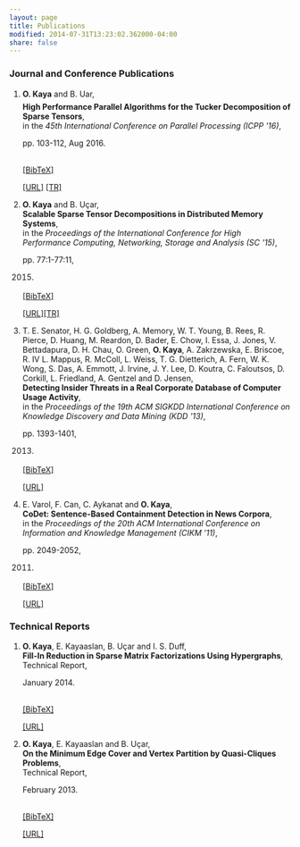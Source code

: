 ```yaml
---
layout: page
title: Publications
modified: 2014-07-31T13:23:02.362000-04:00
share: false
---
```


### Journal and Conference Publications

<style>
.biblist { }

/* The item */
.biblist li { }

/* You can define custom styles for plstyle field here. */


/*************************************
   The box that contain BibTeX code
 *************************************/
div.noshow { display: none; }
div.bibtex {
  margin-right: 0%;
  margin-top: 1.2em;
  margin-bottom: 1.3em;
  border: 1px solid silver;
  padding: 0.3em 0.5em;
  background: #eeeeee;
}
div.bibtex pre { font-size: 75%; overflow: auto;  width: 100%; }
</style>

<script>
function toggleBibtex(articleid) {
  var bib = document.getElementById('bib_'+articleid);
  if (bib) {
    if(bib.className.indexOf('bibtex') != -1) {
    bib.className.indexOf('noshow') == -1?bib.className = 'bibtex noshow':bib.className = 'bibtex';
    }
  } else {
    return;
  }
}
</script>

<!-- Generated from JabRef by PubList by Truong Nghiem at 09:00 on 2015.11.04. -->
<ol class="biblist">


<!-- Item: kauc:16 -->
<li ><p>
<b>O. Kaya</b> and B. Uar,<br/>
<b>High Performance Parallel Algorithms for the Tucker Decomposition of Sparse Tensors</b>,<br/>
in the <i>45th International Conference on Parallel Processing (ICPP '16)</i>,


pp. 103-112,
Aug
2016.

<br />
<a href="javascript:toggleBibtex('kauc:16')" class="textlink">[BibTeX]</a>

<a href="http://ieeexplore.ieee.org/abstract/document/7573808/" class="textlink" target="_blank">[URL]</a> <a href="https://hal.inria.fr/hal-01354894/document" class="textlink" target="_blank">
[TR]</a> 
</p>
<div id="bib_kauc:16" class="bibtex noshow">
<pre>
@inproceedings{kauc:16,
  author = {O. Kaya and B. Uar},
  title = {High Performance Parallel Algorithms for the Tucker Decomposition of Sparse Tensors},
  booktitle = {45th International Conference on Parallel Processing (ICPP '16)},
  year = {2016},
  pages = {103-112},
  doi = {http://dx.doi.org/10.1109/ICPP.2016.19}
}
</pre>
</div>
</li>

<!-- Item: kauc:15 -->
<li ><p>
<b>O. Kaya</b> and B. U&ccedil;ar,<br/>
<b>Scalable Sparse Tensor Decompositions in Distributed Memory Systems</b>,<br/>
in the <i>Proceedings of the International Conference for High Performance Computing, Networking, Storage and Analysis (SC '15)</i>,


pp. 77:1-77:11,

2015.

<br />
<a href="javascript:toggleBibtex('kauc:15')" class="textlink">[BibTeX]</a>

<a href="http://dl.acm.org/citation.cfm?id=2807624" class="textlink" target="_blank"> [URL]</a><a href="https://hal.inria.fr/hal-01148202/document" class="textlink" target="_blank">[TR]</a>  
</p>
<div id="bib_kauc:15" class="bibtex noshow">
<pre>
@inproceedings{kauc:15,
  author = {<b>O. Kaya</b> and B. U&ccedil;ar},
  title = {Scalable Sparse Tensor Decompositions in Distributed Memory Systems},
  booktitle = {Proceedings of the International Conference for High Performance Computing, Networking, Storage and Analysis},
  publisher = {ACM},
  year = {2015},
  pages = {77:1--77:11},
  doi = {http://dx.doi.org/10.1145/2807591.2807624}
}
</pre>
</div>
</li>
<!-- Item: segm+:13 -->
<li ><p>
T. E. Senator, H. G. Goldberg, A. Memory, W. T. Young, B. Rees, R. Pierce, D. Huang, M. Reardon, D. Bader, E. Chow, I. Essa, J. Jones, V. Bettadapura, D. H. Chau, O. Green, <b>O. Kaya</b>, A. Zakrzewska, E. Briscoe, R. IV L. Mappus, R. McColl, L. Weiss, T. G. Dietterich, A. Fern, W. K. Wong, S. Das, A. Emmott, J. Irvine, J. Y. Lee, D. Koutra, C. Faloutsos, D. Corkill, L. Friedland, A. Gentzel and D. Jensen,<br/>
<b>Detecting Insider Threats in a Real Corporate Database of Computer Usage Activity</b>,<br/>
in the <i>Proceedings of the 19th ACM SIGKDD International Conference on Knowledge Discovery and Data Mining (KDD '13)</i>,


pp. 1393-1401,

2013.

<br />
<a href="javascript:toggleBibtex('segm+:13')" class="textlink">[BibTeX]</a>

<a href="http://dl.acm.org/citation.cfm?id=2488213" class="textlink" target="_blank">[URL]</a> 
</p>
<div id="bib_segm+:13" class="bibtex noshow">
<pre>
@inproceedings{segm+:13,
  author = {T. E. Senator and H. G. Goldberg and A. Memory and W. T. Young and B. Rees and R. Pierce and D. Huang and M. Reardon and D. Bader and E. Chow and I. Essa and J. Jones and V. Bettadapura and D. H. Chau and O. Green and <b>O. Kaya</b> and A. Zakrzewska and E. Briscoe and R. IV L. Mappus and R. McColl and L. Weiss and T. G. Dietterich and A. Fern and W. K. Wong and S. Das and A. Emmott and J. Irvine and J. Y. Lee and D. Koutra and C. Faloutsos and D. Corkill and L. Friedland and A. Gentzel and D. Jensen},
  title = {Detecting Insider Threats in a Real Corporate Database of Computer Usage Activity},
  booktitle = {Proceedings of the 19th ACM SIGKDD International Conference on Knowledge Discovery and Data Mining},
  publisher = {ACM},
  year = {2013},
  pages = {1393--1401},
  doi = {http://dx.doi.org/10.1145/2487575.2488213}
}
</pre>
</div>
</li>
<!-- Item: vaca+:11 -->
<li ><p>
E. Varol, F. Can, C. Aykanat and <b>O. Kaya</b>,<br/>
<b>CoDet: Sentence-Based Containment Detection in News Corpora</b>,<br/>
in the <i>Proceedings of the 20th ACM International Conference on Information and Knowledge Management (CIKM '11)</i>,


pp. 2049-2052,

2011.

<br />
<a href="javascript:toggleBibtex('vaca+:11')" class="textlink">[BibTeX]</a>

<a href="http://dl.acm.org/citation.cfm?id=2807624" class="textlink" target="_blank">[URL]</a> 
</p>
<div id="bib_vaca+:11" class="bibtex noshow">
<pre>
@inproceedings{vaca+:11,
  author = {E. Varol and F. Can and C. Aykanat and <b>O. Kaya</b>},
  title = {CoDet: Sentence-Based Containment Detection in News Corpora},
  booktitle = {Proceedings of the 20th ACM International Conference on Information and Knowledge Management},
  publisher = {ACM},
  year = {2011},
  pages = {2049--2052},
  doi = {http://dx.doi.org/10.1145/2063576.2063887}
}
</pre>
</div>
</li>
</ol>

### Technical Reports
<ol class="biblist">

<!-- Item: kaku+:14tr -->
<li ><p>
<b>O. Kaya</b>, E. Kayaaslan, B. U&ccedil;ar and I. S. Duff,<br/>
<b>Fill-In Reduction in Sparse Matrix Factorizations Using Hypergraphs</b>,<br/>
Technical Report,

January
2014.


<br />
<a href="javascript:toggleBibtex('kaku+:14tr')" class="textlink">[BibTeX]</a>

<a href="https://hal.inria.fr/hal-00932882/file/RR-8448.pdf" class="textlink" target="_blank">[URL]</a> 
</p>
<div id="bib_kaku+:14tr" class="bibtex noshow">
<pre>
@techreport{kaku+:14tr,
  author = {<b>O. Kaya</b> and E. Kayaaslan and B. U&ccedil;ar and I. S. Duff},
  title = {Fill-In Reduction in Sparse Matrix Factorizations Using Hypergraphs},
  year = {2014},
  number = {RR-8448}
}
</pre></div>
</li>


<!-- Item: kaku:13tr -->
<li ><p>
<b>O. Kaya</b>, E. Kayaaslan and B. U&ccedil;ar,<br/>
<b>On the Minimum Edge Cover and Vertex Partition by Quasi-Cliques Problems</b>,<br/>
Technical Report,

February
2013.


<br />
<a href="javascript:toggleBibtex('kaku:13tr')" class="textlink">[BibTeX]</a>

<a href="https://hal.inria.fr/hal-00795429/file/RR-8255.pdf" class="textlink" target="_blank">[URL]</a> 
</p>
<div id="bib_kaku:13tr" class="bibtex noshow">
<pre>
@techreport{kaku:13tr,
  author = {<b>O. Kaya</b> and E. Kayaaslan and B. U&ccedil;ar},
  title = {On the Minimum Edge Cover and Vertex Partition by Quasi-Cliques Problems},
  year = {2013},
  number = {RR-8255}
}
</pre></div>
</li>

</ol>
